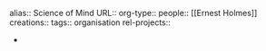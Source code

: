 alias:: Science of Mind
URL::
org-type::
people:: [[Ernest Holmes]]
creations::
tags:: organisation
rel-projects::

-
